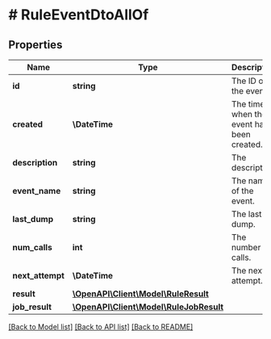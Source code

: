 # # RuleEventDtoAllOf

## Properties

Name | Type | Description | Notes
------------ | ------------- | ------------- | -------------
**id** | **string** | The ID of the event. |
**created** | **\DateTime** | The time when the event has been created. |
**description** | **string** | The description. |
**event_name** | **string** | The name of the event. |
**last_dump** | **string** | The last dump. | [optional]
**num_calls** | **int** | The number of calls. |
**next_attempt** | **\DateTime** | The next attempt. | [optional]
**result** | [**\OpenAPI\Client\Model\RuleResult**](RuleResult.md) |  |
**job_result** | [**\OpenAPI\Client\Model\RuleJobResult**](RuleJobResult.md) |  |

[[Back to Model list]](../../README.md#models) [[Back to API list]](../../README.md#endpoints) [[Back to README]](../../README.md)
